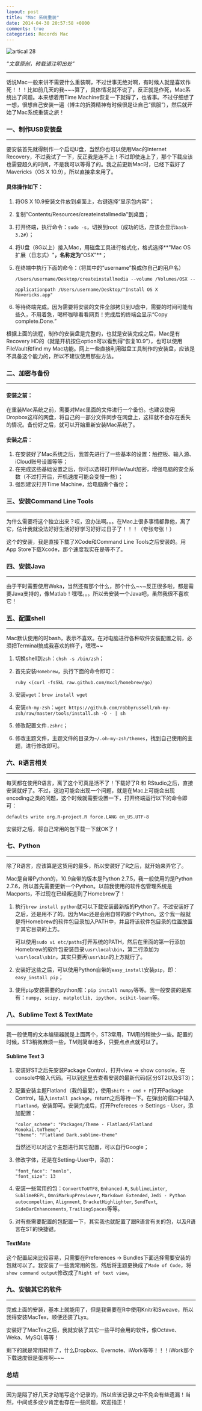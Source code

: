 ```yaml
---
layout: post
title: "Mac 系统重装"
date: 2014-04-30 20:57:58 +0800
comments: true
categories: Records Mac
---
```


![artical 28](/images/artical/artical28.jpg)
<!-- more -->

*“文章原创，转载请注明出处”*

***

话说Mac一般来讲不需要什么重装啊，不过世事无绝对啊，有时候人就是喜欢作死！！！比如前几天的我~~~算了，具体情况就不说了，反正就是作死，Mac系统出了问题。本来想着用Time Machine恢复一下就得了，也省事。不过仔细想了一想，很想自己安装一遍（博主的折腾精神有时候很是让自己“佩服”），然后就开始了Mac系统重装之旅！

### 一、制作USB安装盘
***

要安装首先就得制作一个启动U盘，当然你也可以使用Mac的Internet Recovery，不过我试了一下，反正我是连不上！不过即使连上了，那个下载应该也需要超久的时间，不是我可以等得了的。我之前更新Mac时，已经下载好了Mavericks（OS X 10.9），所以直接拿来用了。

#### 具体操作如下：

1. 将OS X 10.9安装文件放到桌面上，右键选择“显示包内容”；
2. 复制"Contents/Resources/createinstallmedia"到桌面；
3. 打开终端，执行命令：`sudo -s`，切换到root（成功的话，应该会显示`bash-3.2#`）；
4. 将U盘（8G以上）接入Mac，用磁盘工具进行格式化，格式选择**"Mac OS扩展（日志式）"**，名称定为**“OSX”**；
5. 在终端中执行下面的命令：（将其中的“username”换成你自己的用户名）
    
    ```
    /Users/username/Desktop/createinstallmedia --volume /Volumes/OSX --
    ```

    ```
    applicationpath /Users/username/Desktop/"Install OS X Mavericks.app"
    ```

6. 等待终端完成。因为需要将安装的文件全部拷贝到U盘中，需要的时间可能有些久，不用着急，喝杯咖啡看看网页！完成后的终端会显示“Copy complete.Done.”

根据上面的流程，制作的安装盘是完整的，也就是安装完成之后，Mac是有Recovery HD的（就是开机按住option可以看到得“恢复10.9”），也可以使用FileVault和find my Mac功能。网上一些直接利用磁盘工具制作的安装盘，应该是不具备这个能力的，所以不建议使用那些方法。


### 二、加密与备份
***

#### 安装之前：

在重装Mac系统之前，需要对Mac里面的文件进行一个备份。也建议使用Dropbox这样的网盘，将自己的一部分文件同步在网盘上，这样就不会存在丢失的情况。备份好之后，就可以开始重新安装Mac系统了。

#### 安装之后：

1. 在安装好了Mac系统之后，我首先进行了一些基本的设置：触控板、输入源、iCloud账号设置等等；
2. 在完成这些基础设置之后，你可以选择打开FileVault加密，增强电脑的安全系数（不过打开后，开机速度可能会变慢一些）；
3. 强烈建议打开Time Machine，给电脑做个备份；

### 三、安装Command Line Tools
***

为什么需要将这个独立出来？哎，没办法啊。。。在Mac上很多事情都靠他，离了它，估计我就没法好好生活好好学习好好过日子了！！！（夸张夸张！）

这个的安装，我是直接下载了XCode和Command Line Tools之后安装的。用App Store下载Xcode，那个速度我实在是等不了。

### 四、安装Java
***

由于平时需要使用Weka，当然还有那个什么，那个什么~~~反正很多啦，都是需要Java支持的，像Matlab！嘿嘿。。。所以去安装一个Java吧，虽然我很不喜欢它！

### 五、配置shell
***

Mac默认使用的时bash，表示不喜欢。在对电脑进行各种软件安装配置之前，必须把Terminal搞成我喜欢的样子，嘿嘿~~

1. 切换shell到`zsh`：`chsh -s /bin/zsh`；
2. 首先安装`Homebrew`，执行下面的命令即可：

    ```
    ruby <(curl -fsSkL raw.github.com/mxcl/homebrew/go)
    ```

3. 安装`wget`：`brew install wget`
4. 安装`oh-my-zsh`：`wget https://github.com/robbyrussell/oh-my-zsh/raw/master/tools/install.sh -O - | sh`
5. 修改配置文件`.zshrc`；
6. 修改主题文件，主题文件的目录为`~/.oh-my-zsh/themes`，找到自己使用的主题，进行修改即可。

### 六、R语言相关
***

每天都在使用R语言，离了这个可真是活不了！下载好了R 和 RStudio之后，直接安装就好了。不过，这边可能会出现一个问题，就是在Mac上可能会出现encoding之类的问题，这个时候就需要设置一下，打开终端运行以下的命令即可：

```
defaults write org.R-project.R force.LANG en_US.UTF-8
```

安装好之后，将自己常用的包下载一下就OK了！

### 七、Python
***

除了R语言，应该算是这货用的最多，所以安装好了R之后，就开始来弄它了。

Mac是自带Python的，10.9自带的版本是Python 2.7.5，我一般使用的是Python 2.7.6，所以首先需要更新一个Python。以前我使用的软件包管理系统是Macports，不过现在已经叛逃到了Homebrew了！

1. 执行`brew install python`就可以下载安装最新版的Python了。不过安装好了之后，还是用不了的。因为Mac还是会用自带的那个Python。这个我一般就是将Homebrew的软件包目录加入PATH中，并且将该软件包目录的位置放置于其它目录的上方。

    可以使用`sudo vi etc/paths`打开系统的PATH，然后在里面的第一行添加Homebrew的软件包安装目录`\usr\local\bin`，第二行添加为`\usr\local\sbin`，其实只要再`\usr\bin`的上方就行了。

2. 安装好这些之后，可以使用Python自带的`easy_install`安装`pip`，即：`easy_install pip`；
3. 使用`pip`安装需要的python库：`pip install numpy`等等。我一般安装的是库有：`numpy, scipy, matplotlib, ipython, scikit-learn`等。

### 八、Sublime Text & TextMate
***

我一般使用的文本编辑器就是上面两个，ST3常用，TM用的稍微少一些。配置的时候，ST3稍微麻烦一些，TM则简单地多，只要点点点就可以了。

#### Sublime Text 3

1. 安装好ST之后先安装Package Control，打开view -> show console，在console中输入代码。可以到[这里](https://sublime.wbond.net/installation)去查看安装的最新代码(区分ST2以及ST3)；

2. 配置安装主题Flatland（我的最爱），使用`shift + cmd + P`打开Package Control，输入`install package`，return之后等待一下。在弹出的窗口中输入`Flatland`，安装即可。安装完成后，打开Prefereces -> Settings - User，添加配置：

    ```
    "color_scheme": "Packages/Theme - Flatland/Flatland Monokai.tmTheme",
    "theme": "Flatland Dark.sublime-theme"
    ```

    当然还可以对这个主题进行其它配置，可以自行Google；

3. 修改字体，还是在Setting-User中，添加：

    ```
    "font_face": "menlo",
    "font_size": 13
    ```

4. 安装一些常用的包：`ConvertToUTF8`, `Enhanced-R`, `SublimeLinter`, `SublimeREPL`, `OmniMarkupPreviewer`, `Markdown Extended`, `Jedi - Python autocompeltion`, `Alignment`, `BracketHighlighter`, `SendText`, `SideBarEnhancements`, `TrailingSpaces`等等。
5. 对有些需要配置的包配置一下，其实我也就配置了跟R语言有关的包，以及R语言在ST的快捷键。

#### TextMate

这个配置起来比较容易，只需要在Preferences -> Bundles下面选择需要安装的包就可以了。我安装了一些我常用的包，然后将主题更换成了`Made of Code`，将`show command output`修改成了`Right of text view`。

### 九、安装其它的软件
***

完成上面的安装，基本上就能用了，但是我需要在R中使用Knitr和Sweave，所以我得安装MacTex，顺便还装了Lyx。

安装好了MacTex之后，我就安装了其它一些平时会用的软件，像Octave、Weka、MySQL等等！

剩下的就是常用软件了，什么Dropbox、Evernote、iWork等等！！！iWork那个下载速度很是蛋疼啊~~~

### 总结
***

因为是隔了好几天才动笔写这个记录的，所以应该记录之中不免会有些遗漏！当然，中间或多或少肯定也存在一些问题，欢迎指正！
